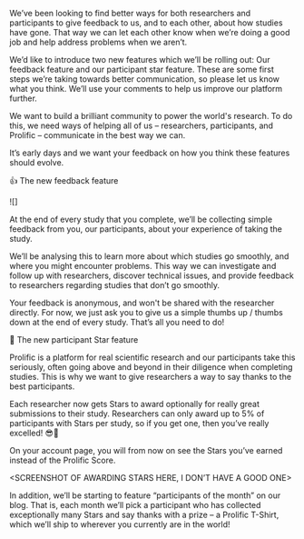 We’ve been looking to find better ways for both researchers and participants to give feedback to us, and to each other, about how studies have gone. That way we can let each other know when we’re doing a good job and help address problems when we aren’t.

We’d like to introduce two new features which we’ll be rolling out: Our feedback feature and our participant star feature. These are some first steps we’re taking towards better communication, so please let us know what you think. We’ll use your comments to help us improve our platform further.

We want to build a brilliant community to power the world's research. To do this, we need ways of helping all of us – researchers, participants, and Prolific – communicate in the best way we can.

It’s early days and we want your feedback on how you think these features should evolve.


👍 The new feedback feature


![]


At the end of every study that you complete, we’ll be collecting simple feedback from you, our participants, about your experience of taking the study.

We’ll be analysing this to learn more about which studies go smoothly, and where you might encounter problems. This way we can investigate and follow up with researchers, discover technical issues, and provide feedback to researchers regarding studies that don’t go smoothly.

Your feedback is anonymous, and won't be shared with the researcher directly. For now, we just ask you to give us a simple thumbs up / thumbs down at the end of every study. That’s all you need to do!


🌟 The new participant Star feature

Prolific is a platform for real scientific research and our participants take this seriously, often going above and beyond in their diligence when completing studies. This is why we want to give researchers a way to say thanks to the best participants.

Each researcher now gets Stars to award optionally for really great submissions to their study. Researchers can only award up to 5% of participants with Stars per study, so if you get one, then you’ve really excelled! 😎🤘  

On your account page, you will from now on see the Stars you’ve earned instead of the Prolific Score.

<SCREENSHOT OF AWARDING STARS HERE, I DON’T HAVE A GOOD ONE>

In addition, we’ll be starting to feature “participants of the month” on our blog. That is, each month we’ll pick a participant who has collected exceptionally many Stars and say thanks with a prize – a Prolific T-Shirt, which we’ll ship to wherever you currently are in the world!
